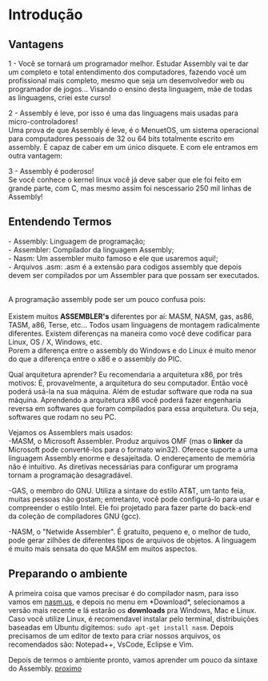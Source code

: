 <h1>Introdução</h1>

<h2>Vantagens</h2>

<p>1 - Você se tornará um programador melhor. Estudar Assembly vai te dar um completo e total entendimento dos computadores, fazendo você um profissional mais completo, mesmo que seja um desenvolvedor web ou programador de jogos... Visando o ensino desta linguagem, mãe de todas as linguagens, criei este curso!</p>
<p>2 - Assembly é leve, por isso é uma das linguagens mais usadas para micro-controladores!<br>Uma prova de que Assembly é leve, é o MenuetOS, um sistema operacional para computadores pessoais de 32 ou 64 bits totalmente escrito em assembly. É capaz de caber em um único disquete. E com ele entramos em outra vantagem:</p>
<p>3 - Assembly é poderoso!<br>Se você conhece o kernel linux você já deve saber que ele foi feito em grande parte, com C, mas mesmo assim foi nescessario 250 mil linhas de Assembly!</p>

<h2>Entendendo Termos</h2>
- Assembly: Linguagem de programação;<br>
- Assembler: Compilador da linguagem Assembly;<br>
- Nasm: Um assembler muito famoso e ele que usaremos aqui!;<br>
- Arquivos .asm: .asm é a extensão para codigos assembly que depois devem ser compilados por um Assembler para que possam ser executados.

<p><br>A programação assembly pode ser um pouco confusa pois:<br><br>Existem muitos <b>ASSEMBLER's</b> diferentes por aí: MASM, NASM, gas, as86, TASM, a86, Terse, etc... Todos usam linguagens de montagem radicalmente diferentes.
Existem diferenças na maneira como você deve codificar para Linux, OS / X, Windows, etc.<br>Porem a diferença entre o assembly do Windows e do Linux é muito menor do que a diferença entre o x86 e o ​​assembly do PIC.<br></p>

<p>Qual arquitetura aprender?
Eu recomendaria a arquitetura x86, por três motivos:
É, provavelmente, a arquitetura do seu computador. Então você poderá usá-la na sua máquina. Além de estudar software que roda na sua máquina.
Aprendendo a arquitetura x86 você poderá fazer engenharia reversa em softwares que foram compilados para essa arquitetura. Ou seja, softwares que rodam no seu PC.</p>

<p>Vejamos os Assemblers mais usados:<br>
  -MASM, o Microsoft Assembler. Produz arquivos OMF (mas o <b>linker</b> da Microsoft pode convertê-los para o formato win32). Oferece suporte a uma linguagem Assembly enorme e desajeitada. O endereçamento de memória não é intuitivo. As diretivas necessárias para configurar um programa tornam a programação desagradável.

-GAS, o membro do GNU. Utiliza a sintaxe do estilo AT&T, um tanto feia, muitas pessoas não gostam; entretanto, você pode configurá-lo para usar e compreender o estilo Intel. Ele foi projetado para fazer parte do back-end da coleção de compiladores GNU (gcc).

-NASM, o "Netwide Assembler". É gratuito, pequeno e, o melhor de tudo, pode gerar zilhões de diferentes tipos de arquivos de objetos. A linguagem é muito mais sensata do que MASM em muitos aspectos.
</p>

<h2>Preparando o ambiente</h2>
<p>A primeira coisa que vamos precisar é do compilador nasm, para isso vamos em <a href="nasm.us">nasm.us</a>, e depois no menu em *Download*, selecionamos a versão mais recente e lá estarão os <b>downloads</b> pra Windows, Mac e Linux. Caso você utilize Linux, é recomendavel instalar pelo terminal, distribuições baseadas em Ubuntu digitemos: <code>sudo apt-get install nasm</code>.
Depois precisamos de um editor de texto para criar nossos arquivos, os recomendados são: Notepad++, VsCode, Eclipse e Vim.

Depois de termos o ambiente pronto, vamos aprender um pouco da sintaxe do Assembly. <a href="2-syntax.md">proximo</a></p>
